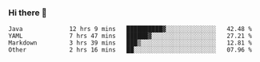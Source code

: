 ### Hi there 👋

<!--
**urzz/urzz** is a ✨ _special_ ✨ repository because its `README.md` (this file) appears on your GitHub profile.

Here are some ideas to get you started:

- 🔭 I’m currently working on ...
- 🌱 I’m currently learning ...
- 👯 I’m looking to collaborate on ...
- 🤔 I’m looking for help with ...
- 💬 Ask me about ...
- 📫 How to reach me: ...
- 😄 Pronouns: ...
- ⚡ Fun fact: ...
-->

<!--START_SECTION:waka-->

```text
Java             12 hrs 9 mins   ██████████▓░░░░░░░░░░░░░░   42.48 %
YAML             7 hrs 47 mins   ██████▓░░░░░░░░░░░░░░░░░░   27.21 %
Markdown         3 hrs 39 mins   ███▒░░░░░░░░░░░░░░░░░░░░░   12.81 %
Other            2 hrs 16 mins   ██░░░░░░░░░░░░░░░░░░░░░░░   07.96 %
```

<!--END_SECTION:waka-->
